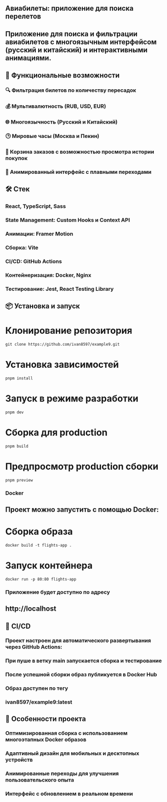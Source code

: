 ## Авиабилеты: приложение для поиска перелетов

## Приложение для поиска и фильтрации авиабилетов с многоязычным интерфейсом (русский и китайский) и интерактивными анимациями.

## 🚀 Функциональные возможности

### 🔍 Фильтрация билетов по количеству пересадок
### 💰 Мультивалютность (RUB, USD, EUR)
### 🌐 Многоязычность (Русский и Китайский)
### 🕒 Мировые часы (Москва и Пекин)
### 🛒 Корзина заказов с возможностью просмотра истории покупок
### 🎨 Анимированный интерфейс с плавными переходами




## 🛠️ Cтек
### React, TypeScript, Sass
### State Management: Custom Hooks и Context API
### Анимации: Framer Motion
### Сборка: Vite
### CI/CD: GitHub Actions
### Контейнеризация: Docker, Nginx
### Тестирование: Jest, React Testing Library

## 📦 Установка и запуск
# Клонирование репозитория
```git clone https://github.com/ivan8597/example9.git```

# Установка зависимостей
```pnpm install```

# Запуск в режиме разработки
```pnpm dev```

# Сборка для production
```pnpm build```

# Предпросмотр production сборки
```pnpm preview```


### Docker
 ## Проект можно запустить с помощью Docker:
# Сборка образа
```docker build -t flights-app .```

# Запуск контейнера
```docker run -p 80:80 flights-app```
### Приложение будет доступно по адресу
 ## http://localhost

## 🔄 CI/CD
### Проект настроен для автоматического развертывания через GitHub Actions:
### При пуше в ветку main запускается сборка и тестирование
### После успешной сборки образ публикуется в Docker Hub
### Образ доступен по тегу 
### ivan8597/example9:latest

## 🌟 Особенности проекта
### Оптимизированная сборка с использованием многоэтапных Docker образов
### Адаптивный дизайн для мобильных и десктопных устройств
### Анимированные переходы для улучшения пользовательского опыта
### Интерфейс с обновлением в реальном времени

